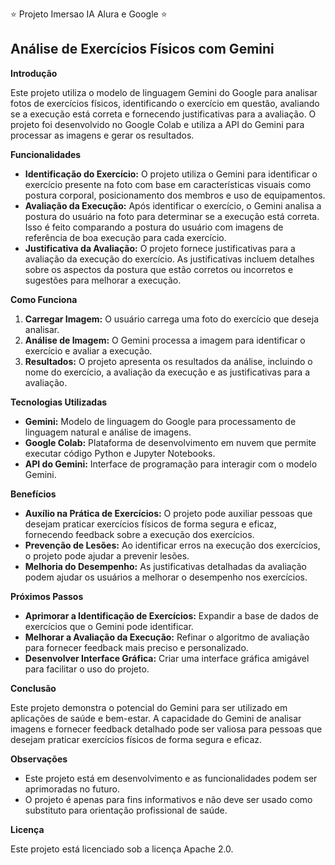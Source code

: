 ⭐️ Projeto Imersao IA Alura e Google ⭐️

## Análise de Exercícios Físicos com Gemini

**Introdução**

Este projeto utiliza o modelo de linguagem Gemini do Google para analisar fotos de exercícios físicos, identificando o exercício em questão, avaliando se a execução está correta e fornecendo justificativas para a avaliação. O projeto foi desenvolvido no Google Colab e utiliza a API do Gemini para processar as imagens e gerar os resultados.

**Funcionalidades**

* **Identificação do Exercício:** O projeto utiliza o Gemini para identificar o exercício presente na foto com base em características visuais como postura corporal, posicionamento dos membros e uso de equipamentos.
* **Avaliação da Execução:** Após identificar o exercício, o Gemini analisa a postura do usuário na foto para determinar se a execução está correta. Isso é feito comparando a postura do usuário com imagens de referência de boa execução para cada exercício.
* **Justificativa da Avaliação:** O projeto fornece justificativas para a avaliação da execução do exercício. As justificativas incluem detalhes sobre os aspectos da postura que estão corretos ou incorretos e sugestões para melhorar a execução.

**Como Funciona**

1. **Carregar Imagem:** O usuário carrega uma foto do exercício que deseja analisar.
2. **Análise de Imagem:** O Gemini processa a imagem para identificar o exercício e avaliar a execução.
3. **Resultados:** O projeto apresenta os resultados da análise, incluindo o nome do exercício, a avaliação da execução e as justificativas para a avaliação.

**Tecnologias Utilizadas**

* **Gemini:** Modelo de linguagem do Google para processamento de linguagem natural e análise de imagens.
* **Google Colab:** Plataforma de desenvolvimento em nuvem que permite executar código Python e Jupyter Notebooks.
* **API do Gemini:** Interface de programação para interagir com o modelo Gemini.

**Benefícios**

* **Auxílio na Prática de Exercícios:** O projeto pode auxiliar pessoas que desejam praticar exercícios físicos de forma segura e eficaz, fornecendo feedback sobre a execução dos exercícios.
* **Prevenção de Lesões:** Ao identificar erros na execução dos exercícios, o projeto pode ajudar a prevenir lesões.
* **Melhoria do Desempenho:** As justificativas detalhadas da avaliação podem ajudar os usuários a melhorar o desempenho nos exercícios.

**Próximos Passos**

* **Aprimorar a Identificação de Exercícios:** Expandir a base de dados de exercícios que o Gemini pode identificar.
* **Melhorar a Avaliação da Execução:** Refinar o algoritmo de avaliação para fornecer feedback mais preciso e personalizado.
* **Desenvolver Interface Gráfica:** Criar uma interface gráfica amigável para facilitar o uso do projeto.

**Conclusão**

Este projeto demonstra o potencial do Gemini para ser utilizado em aplicações de saúde e bem-estar. A capacidade do Gemini de analisar imagens e fornecer feedback detalhado pode ser valiosa para pessoas que desejam praticar exercícios físicos de forma segura e eficaz.

**Observações**

* Este projeto está em desenvolvimento e as funcionalidades podem ser aprimoradas no futuro.
* O projeto é apenas para fins informativos e não deve ser usado como substituto para orientação profissional de saúde.

**Licença**

Este projeto está licenciado sob a licença Apache 2.0.
